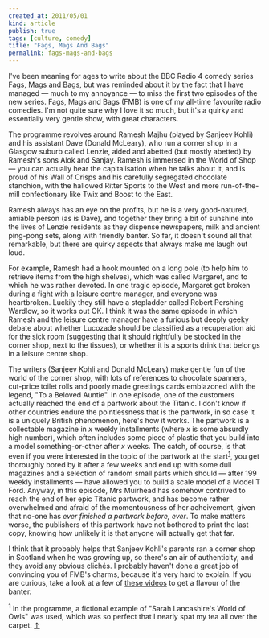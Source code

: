 ```yaml
---
created_at: 2011/05/01
kind: article
publish: true
tags: [culture, comedy]
title: "Fags, Mags And Bags"
permalink: fags-mags-and-bags
---
```


I've been meaning for ages to write about the BBC Radio 4 comedy series [Fags, Mags and Bags][], but was reminded about it by the fact that I have managed &mdash; much to my annoyance &mdash; to miss the first two episodes of the new series. Fags, Mags and Bags (FMB) is one of my all-time favourite radio comedies. I'm not quite sure why I love it so much, but it's a quirky and essentially very gentle show, with great characters.

The programme revolves around Ramesh Majhu (played by Sanjeev Kohli) and his assistant Dave (Donald McLeary), who run a corner shop in a Glasgow suburb called Lenzie, aided and abetted (but mostly abetted) by Ramesh's sons Alok and Sanjay. Ramesh is immersed in the World of Shop &mdash; you can actually hear the capitalisation when he talks about it, and is proud of his Wall of Crisps and his carefully segregated chocolate stanchion, with the hallowed Ritter Sports to the West and more run-of-the-mill confectionary like Twix and Boost to the East.

Ramesh always has an eye on the profits, but he is a very good-natured, amiable person (as is Dave), and together they bring a bit of sunshine into the lives of Lenzie residents as they dispense newspapers, milk and ancient ping-pong sets, along with friendly banter. So far, it doesn't sound all that remarkable, but there are quirky aspects that always make me laugh out loud.

For example, Ramesh had a hook mounted on a long pole (to help him to retrieve items from the high shelves), which was called Margaret, and to which he was rather devoted. In one tragic episode, Margaret got broken during a fight with a leisure centre manager, and everyone was heartbroken. Luckily they still have a stepladder called Robert Pershing Wardlow, so it works out OK. I think it was the same episode in which Ramesh and the leisure centre manager have a furious but deeply geeky debate about whether Lucozade should be classified as a recuperation aid for the sick room (suggesting that it should rightfully be stocked in the corner shop, next to the tissues), or whether it is a sports drink that belongs in a leisure centre shop.

The writers (Sanjeev Kohli and Donald McLeary) make gentle fun of the world of the corner shop, with lots of references to chocolate spanners, cut-price toilet rolls and poorly made greetings cards emblazoned with the legend, "To a Beloved Auntie". In one episode, one of the customers actually reached the end of a partwork about the Titanic. I don't know if other countries endure the pointlessness that is the partwork, in so case it is a uniquely British phenomenon, here's how it works. The partwork is a collectable magazine in *x* weekly installments (where *x* is some absurdly high number), which often includes some piece of plastic that you build into a model something-or-other after *x* weeks. The catch, of course, is that even if you were interested in the topic of the partwork at the start<sup id="r-01051"><a href="#f-010511">1</a></sup>, you get thoroughly bored by it after a few weeks and end up with some dull magazines and a selection of random small parts which should &mdash; after 199 weekly installments &mdash; have allowed you to build a scale model of a Model T Ford. Anyway, in this episode, Mrs Muirhead has somehow contrived to reach the end of her epic Titanic partwork, and has become rather overwhelmed and afraid of the momentousness of her acheivement, given that no-one has *ever finished a partwork before, ever*. To make matters worse, the publishers of this partwork have not bothered to print the last copy, knowing how unlikely it is that anyone will actually get that far.

I think that it probably helps that Sanjeev Kohli's parents ran a corner shop in Scotland when he was growing up, so there's an air of authenticity, and they avoid any obvious clich&eacute;s. I probably haven't done a great job of convincing you of FMB's charms, because it's very hard to explain. If you are curious, take a look at a few of [these videos][] to get a flavour of the banter.

<p><sup id="f-010511">1</sup> In the programme, a fictional example of "Sarah Lancashire's World of Owls" was used, which was so perfect that I nearly spat my tea all over the carpet. <a href="#r-010511">&uarr;</a></p>

[Fags, Mags and Bags]: http://en.wikipedia.org/wiki/Fags,_Mags_and_Bags
[these videos]: http://www.comedy.co.uk/guide/radio/fags_mags_and_bags/videos/
